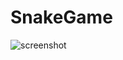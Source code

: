 # SnakeGame

![screenshot](https://user-images.githubusercontent.com/28803636/103482088-b517be80-4e04-11eb-9310-401542df0d45.png)

